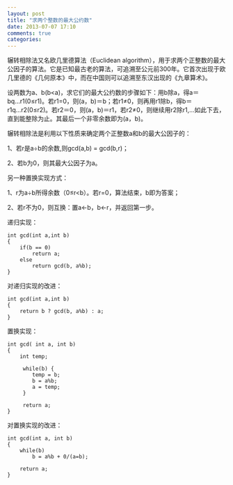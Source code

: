 ```yaml
---
layout: post
title: "求两个整数的最大公约数"
date: 2013-07-07 17:10
comments: true
categories: 
---
```


辗转相除法又名欧几里德算法（Euclidean algorithm），用于求两个正整数的最大公因子的算法。它是已知最古老的算法，可追溯至公元前300年。它首次出现于欧几里德的《几何原本》中，而在中国则可以追溯至东汉出现的《九章算术》。

设两数为a、b(b<a)，求它们的最大公约数的步骤如下：用b除a，得a＝bq...r1(0≤r1)。若r1=0，则(a，b)＝b；若r1≠0，则再用r1除b，得b＝r1q...r2(0≤r2)。若r2＝0，则(a，b)＝r1，若r2≠0，则继续用r2除r1,...如此下去，直到能整除为止。其最后一个非零余数即为(a，b)。

<!--more-->

辗转相除法是利用以下性质来确定两个正整数a和b的最大公因子的：

1、若r是a÷b的余数,则gcd(a,b) = gcd(b,r)；

2、若b为0，则其最大公因子为a。

另一种置换实现方式：

1、r为a÷b所得余数（0≤r<b）。若r=0，算法结束，b即为答案；

2、若r不为0，则互换：置a←b，b←r，并返回第一步。

递归实现：

    int gcd(int a,int b)
    {
        if(b == 0)
            return a;
        else
            return gcd(b, a%b);
    }


对递归实现的改进：

    int gcd(int a,int b)
    {
        return b ? gcd(b, a%b) : a;
    }


置换实现：

    int gcd( int a, int b)
    {
        int temp;

         while(b) {
            temp = b;
            b = a%b;
            a = temp;      
         }

         return a;
    }


对置换实现的改进：

    int gcd(int a, int b)
    {
        while(b)
            b = a%b + 0/(a=b);

        return a;
    }